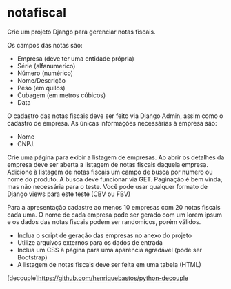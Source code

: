# notafiscal
Crie um projeto Django para gerenciar notas fiscais.

Os campos das notas são:  

- Empresa (deve ter uma entidade própria)
- Série (alfanumerico)
- Número (numérico)
- Nome/Descrição
- Peso (em quilos)
- Cubagem (em metros cúbicos)
- Data  

O cadastro das notas fiscais deve ser feito via Django Admin, assim como o cadastro de empresa.
As únicas informações necessárias à empresa são:  
- Nome
- CNPJ.  

Crie uma página para exibir a listagem de empresas.
Ao abrir os detalhes da empresa deve ser aberta a listagem de notas fiscais daquela empresa.  
Adicione à listagem de notas fiscais um campo de busca por número ou nome do produto.
A busca deve funcionar via GET.
Paginação é bem vinda, mas não necessária para o teste.
Você pode usar qualquer formato de Django views para este teste (CBV ou FBV)  

Para a apresentação cadastre ao menos 10 empresas com 20 notas fiscais cada uma.
O nome de cada empresa pode ser gerado com um lorem ipsum e os dados das notas fiscais podem ser randomicos, porém válidos.
- Inclua o script de geração das empresas no anexo do projeto
- Utilize arquivos externos para os dados de entrada
- Inclua um CSS à página para uma aparência agradável (pode ser Bootstrap)
- A listagem de notas fiscais deve ser feita em uma tabela (HTML)

[decouple]https://github.com/henriquebastos/python-decouple

